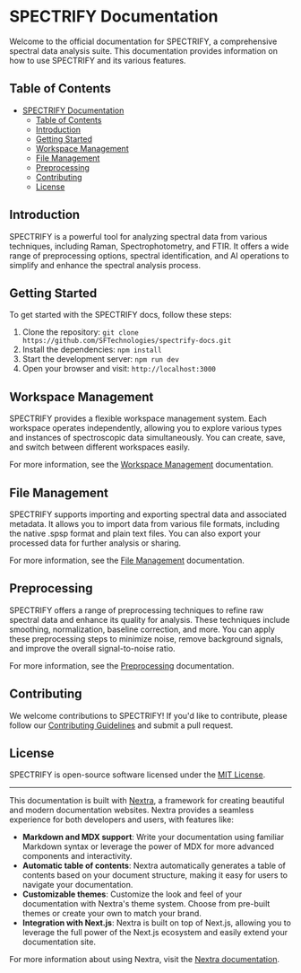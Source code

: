 # SPECTRIFY Documentation

Welcome to the official documentation for SPECTRIFY, a comprehensive spectral data analysis suite. This documentation provides information on how to use SPECTRIFY and its various features.

## Table of Contents

- [SPECTRIFY Documentation](#spectrify-documentation)
  - [Table of Contents](#table-of-contents)
  - [Introduction](#introduction)
  - [Getting Started](#getting-started)
  - [Workspace Management](#workspace-management)
  - [File Management](#file-management)
  - [Preprocessing](#preprocessing)
  - [Contributing](#contributing)
  - [License](#license)

## Introduction

SPECTRIFY is a powerful tool for analyzing spectral data from various techniques, including Raman, Spectrophotometry, and FTIR. It offers a wide range of preprocessing options, spectral identification, and AI operations to simplify and enhance the spectral analysis process.

## Getting Started

To get started with the SPECTRIFY docs, follow these steps:

1. Clone the repository: `git clone https://github.com/SFTechnologies/spectrify-docs.git`
2. Install the dependencies: `npm install`
3. Start the development server: `npm run dev`
4. Open your browser and visit: `http://localhost:3000`

## Workspace Management

SPECTRIFY provides a flexible workspace management system. Each workspace operates independently, allowing you to explore various types and instances of spectroscopic data simultaneously. You can create, save, and switch between different workspaces easily.

For more information, see the [Workspace Management](pages/workspace_management.mdx) documentation.

## File Management

SPECTRIFY supports importing and exporting spectral data and associated metadata. It allows you to import data from various file formats, including the native .spsp format and plain text files. You can also export your processed data for further analysis or sharing.

For more information, see the [File Management](pages/file_management.mdx) documentation.

## Preprocessing

SPECTRIFY offers a range of preprocessing techniques to refine raw spectral data and enhance its quality for analysis. These techniques include smoothing, normalization, baseline correction, and more. You can apply these preprocessing steps to minimize noise, remove background signals, and improve the overall signal-to-noise ratio.

For more information, see the [Preprocessing](pages/preprocessing.mdx) documentation.

## Contributing

We welcome contributions to SPECTRIFY! If you'd like to contribute, please follow our [Contributing Guidelines](CONTRIBUTING.md) and submit a pull request.

## License

SPECTRIFY is open-source software licensed under the [MIT License](LICENSE).

---

This documentation is built with [Nextra](https://nextra.site), a framework for creating beautiful and modern documentation websites. Nextra provides a seamless experience for both developers and users, with features like:

- **Markdown and MDX support**: Write your documentation using familiar Markdown syntax or leverage the power of MDX for more advanced components and interactivity.
- **Automatic table of contents**: Nextra automatically generates a table of contents based on your document structure, making it easy for users to navigate your documentation.
- **Customizable themes**: Customize the look and feel of your documentation with Nextra's theme system. Choose from pre-built themes or create your own to match your brand.
- **Integration with Next.js**: Nextra is built on top of Next.js, allowing you to leverage the full power of the Next.js ecosystem and easily extend your documentation site.

For more information about using Nextra, visit the [Nextra documentation](https://nextra.site/docs).
